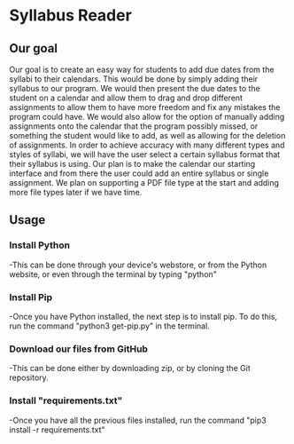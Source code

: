# Syllabus Reader


## Our goal
Our goal is to create an easy way for students to add due dates from the syllabi to their calendars. This would be done by simply adding their syllabus to our program. We would then present the due dates to the student on a calendar and allow them to drag and drop different assignments to allow them to have more freedom and fix any mistakes the program could have. We would also allow for the option of manually adding assignments onto the calendar that the program possibly missed, or something the student would like to add, as well as allowing for the deletion of assignments. In order to achieve accuracy with many different types and styles of syllabi, we will have the user select a certain syllabus format that their syllabus is using. Our plan is to make the calendar our starting interface and from there the user could add an entire syllabus or single assignment. We plan on supporting a PDF file type at the start and adding more file types later if we have time.

## Usage
### Install Python
-This can be done through your device's webstore, or from the Python website, or even through the terminal by typing "python"

### Install Pip
-Once you have Python installed, the next step is to install pip. To do this, run the command "python3 get-pip.py" in the terminal.

### Download our files from GitHub
-This can be done either by downloading zip, or by cloning the Git repository.

### Install "requirements.txt"
-Once you have all the previous files installed, run the command "pip3 install -r requirements.txt"
